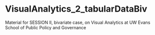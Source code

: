 # VisualAnalytics_2_tabularDataBiv
Material for SESSION II, bivariate case, on Visual Analytics at UW Evans School of Public Policy and Governance
